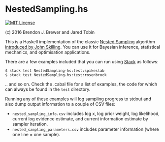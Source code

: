 NestedSampling.hs
=================

[![MIT License](https://img.shields.io/badge/license-MIT-blue.svg)](https://github.com/eggplantbren/NestedSampling.hs/blob/master/LICENSE)

(c) 2016 Brendon J. Brewer and Jared Tobin

This is a Haskell implementation of the classic [Nested
Sampling](https://en.wikipedia.org/wiki/Nested_sampling_algorithm) algorithm
[introduced by John Skilling](http://projecteuclid.org/download/pdf_1/euclid.ba/1340370944).
You can use it for Bayesian inference, statistical mechanics, and optimisation
applications.

There are a few examples included that you can run using
[Stack](https://docs.haskellstack.org/) as follows:

```
$ stack test NestedSampling-hs:test:spikeslab
$ stack test NestedSampling-hs:test:rosenbrock
```

.. and so on.  Check the .cabal file for a list of examples, the code for which
can always be found in the `test` directory.

Running any of these examples will log sampling progress to stdout and also
dump output information to a couple of CSV files:

* `nested_sampling_info.csv` includes log x, log prior weight,
  log likelihood, current log evidence estimate,
  and current information estimate by sampler iteration.
* `nested_sampling_parameters.csv` includes parameter information (where one
  line = one sample).

